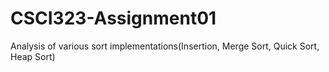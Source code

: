 # CSCI323-Assignment01
Analysis of various sort implementations(Insertion, Merge Sort, Quick Sort, Heap Sort)
